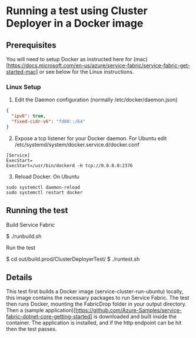 # Running a test using Cluster Deployer in a Docker image

## Prerequisites

You will need to setup Docker as instructed here for (mac)[https://docs.microsoft.com/en-us/azure/service-fabric/service-fabric-get-started-mac] or see below for the Linux instructions.

### Linux Setup

1. Edit the Daemon configuration (normally /etc/docker/daemon.json)

```json
{
  "ipv6": true,
  "fixed-cidr-v6": "fd00::/64"
}
```
2. Expose a tcp listener for your Docker daemon. For Ubuntu edit /etc/systemd/system/docker.service.d/docker.conf

```
[Service]
ExecStart=
ExecStart=/usr/bin/dockerd -H tcp://0.0.0.0:2376
```

3. Reload Docker. On Ubuntu
```
sudo systemctl daemon-reload
sudo systemctl restart docker
```
## Running the test

Build Service Fabric

  $ ./runbuild.sh

Run the test

  $ cd out/build.prod/ClusterDeployerTest/
  $ ./runtest.sh

## Details

This test first builds a Docker image (service-cluster-run-ubuntu) locally, this image contains the necessary packages to run Service Fabric. The test then runs Docker, mounting the FabricDrop folder in your output directory. Then a (sample application)[https://github.com/Azure-Samples/service-fabric-dotnet-core-getting-started] is downloaded and built inside the container. The application is installed, and if the http endpoint can be hit then the test passes.
